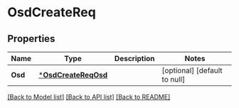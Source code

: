 # OsdCreateReq

## Properties
Name | Type | Description | Notes
------------ | ------------- | ------------- | -------------
**Osd** | [***OsdCreateReqOsd**](OsdCreateReq_Osd.md) |  | [optional] [default to null]

[[Back to Model list]](../README.md#documentation-for-models) [[Back to API list]](../README.md#documentation-for-api-endpoints) [[Back to README]](../README.md)


